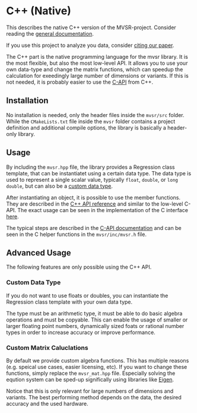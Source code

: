 # C++ (Native)

<!--hide-in-docs-->
This describes the native C++ version of the MVSR-project. Consider reading the [general documentation](../../README.md).

If you use this project to analyze you data, consider [citing our paper](../../README.md#license-and-contribution).

The C++ part is the native programming language for the mvsr library.
It is the most flexible, but also the most low-level API.
It allows you to use your own data-type and change the matrix functions, which can speedup the calculation for exeedingly large number of dimensions or variants.
If this is not needed, it is probably easier to use the [C-API](../c/README.md) from C++.

## Installation

No installation is needed, only the header files inside the `mvsr/src` folder.
While the `CMakeLists.txt` file inside the `mvsr` folder contains a project definition and additional compile options, the library is basically a header-only library.

## Usage

By including the `mvsr.hpp` file, the library provides a Regression class template, that can be instantiatet using a certain data type.
The data type is used to represent a single scalar value, typically `float`, `double`, or `long double`, but can also be a [custom data type](#custom-data-type).

After instantiating an object, it is possible to use the member functions.
They are described in the [C++ API reference](https://loesgar.github.io/mvsr/stable/lang/cpp/api-reference.html) and similar to the low-level C-API.
The exact usage can be seen in the implementation of the C interface [here](../../mvsr/src/mvsr.cpp).

The typical steps are described in the [C-API documentation](../c/README.md#usage) and can be seen in the C helper functions in the `mvsr/inc/mvsr.h` file.

## Advanced Usage

The following features are only possible using the C++ API.

### Custom Data Type

If you do not want to use floats or doubles, you can instantiate the Regression class template with your own data type.

The type must be an arithmetic type, it must be able to do basic algebra operations and must be copyable.
This can enable the usage of smaller or larger floating point numbers, dynamically sized foats or rational number types in order to increase accuracy or improve performance.

### Custom Matrix Caluclations

By default we provide custom algebra functions.
This has multiple reasons (e.g. speical use cases, easier licensing, etc).
If you want to change these functions, simply replace the `mvsr_mat.hpp` file.
Especially solving the eqution system can be sped-up significally using libraries like [Eigen](https://eigen.tuxfamily.org/).

Notice that this is only relevant for large numbers of dimensions and variants.
The best performing method depends on the data, the desired accuracy and the used hardware.
